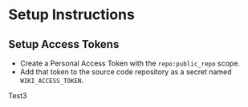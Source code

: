 # Setup Instructions

## Setup Access Tokens

* Create a Personal Access Token with the `repo:public_repo` scope.
* Add that token to the source code repository as a secret named
  `WIKI_ACCESS_TOKEN`.

Test3